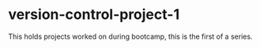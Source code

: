 # version-control-project-1
This holds projects worked on during bootcamp, this is the first of a series.

